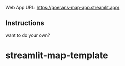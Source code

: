 

Web App URL: https://goerans-map-app.streamlit.app/

## Instructions
want to do your own?
# streamlit-map-template

